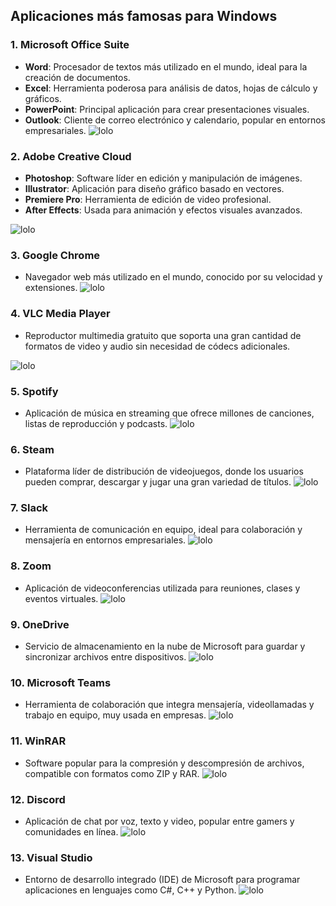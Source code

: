 ## Aplicaciones más famosas para Windows

### 1. **Microsoft Office Suite**
   - **Word**: Procesador de textos más utilizado en el mundo, ideal para la creación de documentos.
   - **Excel**: Herramienta poderosa para análisis de datos, hojas de cálculo y gráficos.
   - **PowerPoint**: Principal aplicación para crear presentaciones visuales.
   - **Outlook**: Cliente de correo electrónico y calendario, popular en entornos empresariales.
![lolo](https://1000logos.net/wp-content/uploads/2023/04/Microsoft-Office-logo.png)
### 2. **Adobe Creative Cloud**
   - **Photoshop**: Software líder en edición y manipulación de imágenes.
   - **Illustrator**: Aplicación para diseño gráfico basado en vectores.
   - **Premiere Pro**: Herramienta de edición de video profesional.
   - **After Effects**: Usada para animación y efectos visuales avanzados.

![lolo](https://logodownload.org/wp-content/uploads/2019/10/adobe-creative-cloud-logo-0.png)
### 3. **Google Chrome**
   - Navegador web más utilizado en el mundo, conocido por su velocidad y extensiones.
![lolo](https://upload.wikimedia.org/wikipedia/commons/8/87/Google_Chrome_icon_%282011%29.png)

### 4. **VLC Media Player**
   - Reproductor multimedia gratuito que soporta una gran cantidad de formatos de video y audio sin necesidad de códecs adicionales.

![lolo](https://upload.wikimedia.org/wikipedia/commons/3/38/VLC_icon.png)
### 5. **Spotify**
   - Aplicación de música en streaming que ofrece millones de canciones, listas de reproducción y podcasts.
![lolo](https://upload.wikimedia.org/wikipedia/commons/thumb/2/26/Spotify_logo_with_text.svg/2560px-Spotify_logo_with_text.svg.png)
### 6. **Steam**
   - Plataforma líder de distribución de videojuegos, donde los usuarios pueden comprar, descargar y jugar una gran variedad de títulos.
![lolo](https://upload.wikimedia.org/wikipedia/commons/c/c1/Steam_Logo.png)
### 7. **Slack**
   - Herramienta de comunicación en equipo, ideal para colaboración y mensajería en entornos empresariales.
![lolo](https://upload.wikimedia.org/wikipedia/commons/thumb/d/d5/Slack_icon_2019.svg/2048px-Slack_icon_2019.svg.png)

### 8. **Zoom**
   - Aplicación de videoconferencias utilizada para reuniones, clases y eventos virtuales.
![lolo](https://1000marcas.net/wp-content/uploads/2021/07/logo-Zoom.png)
### 9. **OneDrive**
   - Servicio de almacenamiento en la nube de Microsoft para guardar y sincronizar archivos entre dispositivos.
![lolo](https://onedigital.mx/ww3/wp-content/uploads/2024/03/OneDrive-logo.png)
### 10. **Microsoft Teams**
   - Herramienta de colaboración que integra mensajería, videollamadas y trabajo en equipo, muy usada en empresas.
![lolo](https://1000marcas.net/wp-content/uploads/2021/12/Microsoft-Teams-Logo.png)
### 11. **WinRAR**
   - Software popular para la compresión y descompresión de archivos, compatible con formatos como ZIP y RAR.
![lolo](https://www.win-rar.com/partners/affiliates/images/logo_claim_eng2.png)
### 12. **Discord**
   - Aplicación de chat por voz, texto y video, popular entre gamers y comunidades en línea.
![lolo](https://static.vecteezy.com/system/resources/previews/018/930/718/original/discord-logo-discord-icon-transparent-free-png.png)
### 13. **Visual Studio**
   - Entorno de desarrollo integrado (IDE) de Microsoft para programar aplicaciones en lenguajes como C#, C++ y Python.
![lolo](https://1000marcas.net/wp-content/uploads/2020/12/Visual-Studio-Logo.png)
